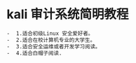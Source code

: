 # kali 审计系统简明教程

```bash
-  1.适合初级Linux 安全爱好者。
-  2.适合在校计算机专业的大学生。
-  3.适合安全运维或者开发学习阅读。
-  4.适合白帽子阅读.
```
